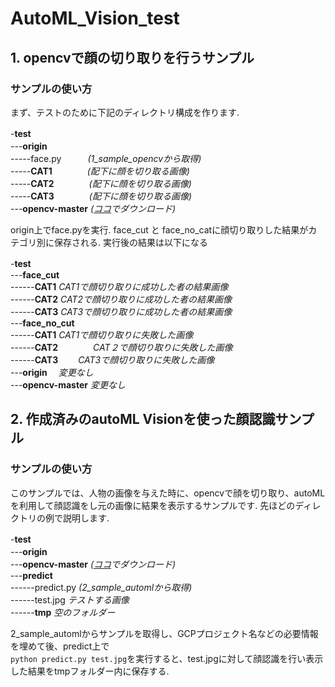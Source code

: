 # AutoML_Vision_test

## 1. opencvで顔の切り取りを行うサンプル

### サンプルの使い方

まず、テストのために下記のディレクトリ構成を作ります.

-**test**　　　　<br>
---**origin**　<br>
-----face.py　　　*(1_sample_opencvから取得)* <br> 
-----**CAT1**　　　　*(配下に顔を切り取る画像)* <br>
-----**CAT2**　　　　*(配下に顔を切り取る画像)*<br>
-----**CAT3**　　　　*(配下に顔を切り取る画像)*<br>
---**opencv-master** *([ココ](https://github.com/opencv/opencv)でダウンロード)*

origin上でface.pyを実行. face_cut と face_no_catに顔切り取りした結果がカテゴリ別に保存される.
実行後の結果は以下になる

-**test**　　　　<br>
---**face_cut**  <br>
------**CAT1** *CAT1で顔切り取りに成功した者の結果画像* <br>
------**CAT2** *CAT2で顔切り取りに成功した者の結果画像* <br>
------**CAT3** *CAT3で顔切り取りに成功した者の結果画像* <br>
---**face_no_cut** <br>
------**CAT1**  *CAT1で顔切り取りに失敗した画像* <br>
------**CAT2**　　　　*CAT２で顔切り取りに失敗した画像* <br>
------**CAT3**　　 *CAT3で顔切り取りに失敗した画像* <br>
---**origin**　 *変更なし* <br>
---**opencv-master** *変更なし* <br>


## 2. 作成済みのautoML Visionを使った顔認識サンプル

### サンプルの使い方

このサンプルでは、人物の画像を与えた時に、opencvで顔を切り取り、autoMLを利用して顔認識をし元の画像に結果を表示するサンプルです.
先ほどのディレクトリの例で説明します.

-**test**　　　　<br>
---**origin**　<br>
---**opencv-master** *([ココ](https://github.com/opencv/opencv)でダウンロード)* <br>
---**predict** <br>
------predict.py *(2_sample_automlから取得)* <br>
------test.jpg *テストする画像* <br>
------**tmp** *空のフォルダー*

2_sample_automlからサンプルを取得し、GCPプロジェクト名などの必要情報を埋めて後、predict上で<br>
`python predict.py test.jpg`を実行すると、test.jpgに対して顔認識を行い表示した結果をtmpフォルダー内に保存する.
